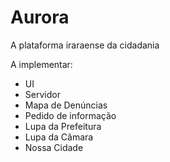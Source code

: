 # Aurora
A plataforma iraraense da cidadania

A implementar:
* UI
* Servidor
* Mapa de Denúncias
* Pedido de informação
* Lupa da Prefeitura
* Lupa da Câmara
* Nossa Cidade

